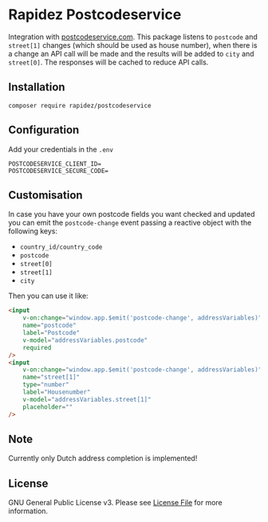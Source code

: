 # Rapidez Postcodeservice

Integration with [postcodeservice.com](https://postcodeservice.com/). This package listens to `postcode` and `street[1]` changes (which should be used as house number), when there is a change an API call will be made and the results will be added to `city` and `street[0]`. The responses will be cached to reduce API calls.

## Installation

```
composer require rapidez/postcodeservice
```

## Configuration

Add your credentials in the `.env`
```
POSTCODESERVICE_CLIENT_ID=
POSTCODESERVICE_SECURE_CODE=
```

## Customisation

In case you have your own postcode fields you want checked and updated you can emit the `postcode-change` event passing a reactive object with the following keys:

- `country_id/country_code`
- `postcode`
- `street[0]`
- `street[1]`
- `city`

Then you can use it like:

```html
<input 
    v-on:change="window.app.$emit('postcode-change', addressVariables)" 
    name="postcode" 
    label="Postcode" 
    v-model="addressVariables.postcode" 
    required
/>
<input 
    v-on:change="window.app.$emit('postcode-change', addressVariables)" 
    name="street[1]" 
    type="number" 
    label="Housenumber" 
    v-model="addressVariables.street[1]" 
    placeholder=""
/>
```

## Note

Currently only Dutch address completion is implemented!

## License

GNU General Public License v3. Please see [License File](LICENSE) for more information.

